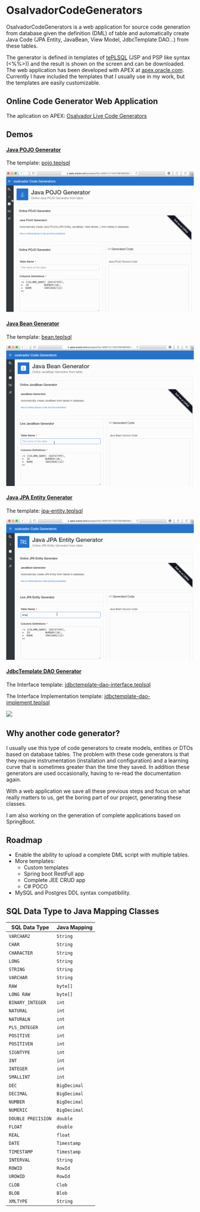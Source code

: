 # OsalvadorCodeGenerators

OsalvadorCodeGenerators is a web application for source code generation from database given the definition (DML) of table and automatically create Java Code (JPA Entity, JavaBean, View Model, JdbcTemplate DAO...) from these tables.

The generator is defined in templates of [tePLSQL](https://github.com/osalvador/tePLSQL) (JSP and PSP like syntax (<%%>)) and the result is shown on the screen and can be downloaded. The web application has been developed with APEX at [apex.oracle.com](apex.oracle.com). Currently I have included the templates that I usually use in my work, but the templates are easily customizable.


## Online Code Generator Web Application

The aplication on APEX: [Osalvador Live Code Generators](https://apex.oracle.com/pls/apex/f?p=48301:1:12897536116802:::::)

## Demos

#### [Java POJO Generator](https://apex.oracle.com/pls/apex/f?p=48301:4:113427991680588::NO:4::)

The template: [pojo.teplsql](./templates/pojo.teplsql)

![](./images/javaPOJOGenerator.gif)

#### [Java Bean Generator](https://apex.oracle.com/pls/apex/f?p=48301:5:113427991680588::NO:5::)

The template: [bean.teplsql](./templates/bean.teplsql)

![](./images/javaBeanGenerator.gif)

#### [Java JPA Entity Generator](https://apex.oracle.com/pls/apex/f?p=48301:6:113427991680588::NO:6::)

The template: [jpa-entity.teplsql](./templates/jpa-entity.teplsql)

![](./images/javaJPAEntityGenerator.gif)

#### [JdbcTemplate DAO Generator](https://apex.oracle.com/pls/apex/f?p=48301:7:113427991680588::NO:7::)

The Interface template: [jdbctemplate-dao-interface.teplsql](./templates/jdbctemplate/jdbctemplate-dao-interface.teplsql)

The Interface Implementation template: [jdbctemplate-dao-implement.teplsql](./templates/jdbctemplate/jdbctemplate-dao-implement.teplsql)

![](./images/JDBCTemplateGenerator.gif)

## Why another code generator?

I usually use this type of code generators to create models, entities or DTOs based on database tables. The problem with these code generators is that they require instrumentation (installation and configuration) and a learning curve that is sometimes greater than the time they saved. In addition these generators are used occasionally, having to re-read the documentation again.

With a web application we save all these previous steps and focus on what really matters to us, get the boring part of our project, generating these classes.

I am also working on the generation of complete applications based on SpringBoot.

## Roadmap

- Enable the ability to upload a complete DML script with multiple tables.
- More templates:
	- Custom templates
	- Spring boot RestFull app
	- Complete JEE CRUD app
	- C# POCO
- MySQL and Postgres DDL syntax compatibility. 

## SQL Data Type to Java Mapping Classes

| SQL Data Type | Java Mapping | 
| ------------- | ------------ | 
| `VARCHAR2`          | `String`
| `CHAR`              | `String`
| `CHARACTER`         | `String`
| `LONG`              | `String`
| `STRING`            | `String`
| `VARCHAR`           | `String`
| `RAW`               | `byte[]`
| `LONG RAW`          | `byte[]`
| `BINARY_INTEGER`    | `int`
| `NATURAL`           | `int`
| `NATURALN`          | `int`
| `PLS_INTEGER`       | `int`
| `POSITIVE`          | `int`
| `POSITIVEN`         | `int`
| `SIGNTYPE`          | `int`
| `INT`               | `int`
| `INTEGER`           | `int`
| `SMALLINT`          | `int`
| `DEC`               | `BigDecimal`
| `DECIMAL`           | `BigDecimal`
| `NUMBER`            | `BigDecimal`
| `NUMERIC`           | `BigDecimal`
| `DOUBLE PRECISION`  | `double`
| `FLOAT`             | `double`
| `REAL`              | `float`
| `DATE`              | `Timestamp`
| `TIMESTAMP` 		 | `Timestamp`
| `INTERVAL` 		 | `String`
| `ROWID`            | `RowId`
| `UROWID`           | `RowId`
| `CLOB`             | `Clob`
| `BLOB`             | `Blob`
| `XMLTYPE`          | `String`








